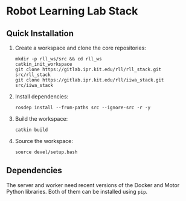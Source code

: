 # Robot Learning Lab Stack

## Quick Installation

1. Create a workspace and clone the core repositories:

    `mkdir -p rll_ws/src && cd rll_ws`   
    `catkin_init_workspace`   
    `git clone https://gitlab.ipr.kit.edu/rll/rll_stack.git src/rll_stack`   
    `git clone https://gitlab.ipr.kit.edu/rll/iiwa_stack.git src/iiwa_stack`

2. Install dependencies:

    `rosdep install --from-paths src --ignore-src -r -y`

3. Build the workspace:

    `catkin build`

4. Source the workspace:

    `source devel/setup.bash`

## Dependencies

The server and worker need recent versions of the Docker and Motor Python libraries.
Both of them can be installed using ```pip```.